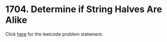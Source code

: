 # 1704. Determine if String Halves Are Alike

Click [here](https://leetcode.com/problems/determine-if-string-halves-are-alike/) for the leetcode problem statement.
